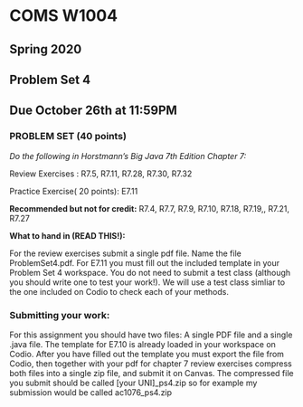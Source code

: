 # COMS W1004
## Spring 2020

## Problem Set 4
## Due October 26th at 11:59PM 

 

### PROBLEM SET (40 points)  
*Do the following in Horstmann’s Big Java 7th Edition Chapter 7:*

Review Exercises : R7.5, R7.11, R7.28, R7.30, R7.32

Practice Exercise( 20 points): E7.11 

**Recommended but not for credit:**
 R7.4, R7.7, R7.9, R7.10, R7.18, R7.19,, R7.21, R7.27


 **What to hand in (READ THIS!):**   

For the review exercises submit a single pdf file. Name the file ProblemSet4.pdf. For E7.11 you must fill out the included template in your Problem Set 4 workspace. You do not need to submit a test class (although you should write one to test your work!). We will use a test class simliar to the one included on Codio to check each of your methods. 


### Submitting your work:

For this assignment you should have two files: A single PDF file and a single .java file. The template for E7.10 is already loaded in your workspace on Codio. After you have filled out the template you must export the file from Codio, then together with your pdf for chapter 7 review exercises compress both files into a single zip file, and submit it on Canvas. The compressed file you submit should be called [your UNI]_ps4.zip so for example my submission would be called ac1076\_ps4.zip




